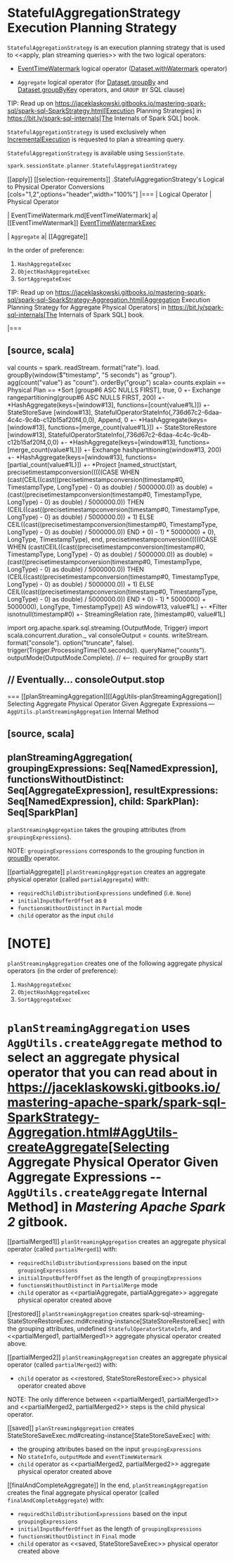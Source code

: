 # StatefulAggregationStrategy Execution Planning Strategy

`StatefulAggregationStrategy` is an execution planning strategy that is used to <<apply, plan streaming queries>> with the two logical operators:

* [EventTimeWatermark](EventTimeWatermark.md) logical operator ([Dataset.withWatermark](operators/withWatermark.md) operator)

* `Aggregate` logical operator (for [Dataset.groupBy](operators/groupBy.md) and [Dataset.groupByKey](operators/groupByKey.md) operators, and `GROUP BY` SQL clause)

TIP: Read up on https://jaceklaskowski.gitbooks.io/mastering-spark-sql/spark-sql-SparkStrategy.html[Execution Planning Strategies] in https://bit.ly/spark-sql-internals[The Internals of Spark SQL] book.

`StatefulAggregationStrategy` is used exclusively when [IncrementalExecution](IncrementalExecution.md) is requested to plan a streaming query.

`StatefulAggregationStrategy` is available using `SessionState`.

```scala
spark.sessionState.planner.StatefulAggregationStrategy
```

[[apply]]
[[selection-requirements]]
.StatefulAggregationStrategy's Logical to Physical Operator Conversions
[cols="1,2",options="header",width="100%"]
|===
| Logical Operator
| Physical Operator

| EventTimeWatermark.md[EventTimeWatermark]
a| [[EventTimeWatermark]] [EventTimeWatermarkExec](physical-operators/EventTimeWatermarkExec.md)

| `Aggregate`
a| [[Aggregate]]

In the order of preference:

1. `HashAggregateExec`
1. `ObjectHashAggregateExec`
1. `SortAggregateExec`

TIP: Read up on https://jaceklaskowski.gitbooks.io/mastering-spark-sql/spark-sql-SparkStrategy-Aggregation.html[Aggregation Execution Planning Strategy for Aggregate Physical Operators] in https://bit.ly/spark-sql-internals[The Internals of Spark SQL] book.

|===

[source, scala]
----
val counts = spark.
  readStream.
  format("rate").
  load.
  groupBy(window($"timestamp", "5 seconds") as "group").
  agg(count("value") as "count").
  orderBy("group")
scala> counts.explain
== Physical Plan ==
*Sort [group#6 ASC NULLS FIRST], true, 0
+- Exchange rangepartitioning(group#6 ASC NULLS FIRST, 200)
   +- *HashAggregate(keys=[window#13], functions=[count(value#1L)])
      +- StateStoreSave [window#13], StatefulOperatorStateInfo(<unknown>,736d67c2-6daa-4c4c-9c4b-c12b15af20f4,0,0), Append, 0
         +- *HashAggregate(keys=[window#13], functions=[merge_count(value#1L)])
            +- StateStoreRestore [window#13], StatefulOperatorStateInfo(<unknown>,736d67c2-6daa-4c4c-9c4b-c12b15af20f4,0,0)
               +- *HashAggregate(keys=[window#13], functions=[merge_count(value#1L)])
                  +- Exchange hashpartitioning(window#13, 200)
                     +- *HashAggregate(keys=[window#13], functions=[partial_count(value#1L)])
                        +- *Project [named_struct(start, precisetimestampconversion(((((CASE WHEN (cast(CEIL((cast((precisetimestampconversion(timestamp#0, TimestampType, LongType) - 0) as double) / 5000000.0)) as double) = (cast((precisetimestampconversion(timestamp#0, TimestampType, LongType) - 0) as double) / 5000000.0)) THEN (CEIL((cast((precisetimestampconversion(timestamp#0, TimestampType, LongType) - 0) as double) / 5000000.0)) + 1) ELSE CEIL((cast((precisetimestampconversion(timestamp#0, TimestampType, LongType) - 0) as double) / 5000000.0)) END + 0) - 1) * 5000000) + 0), LongType, TimestampType), end, precisetimestampconversion(((((CASE WHEN (cast(CEIL((cast((precisetimestampconversion(timestamp#0, TimestampType, LongType) - 0) as double) / 5000000.0)) as double) = (cast((precisetimestampconversion(timestamp#0, TimestampType, LongType) - 0) as double) / 5000000.0)) THEN (CEIL((cast((precisetimestampconversion(timestamp#0, TimestampType, LongType) - 0) as double) / 5000000.0)) + 1) ELSE CEIL((cast((precisetimestampconversion(timestamp#0, TimestampType, LongType) - 0) as double) / 5000000.0)) END + 0) - 1) * 5000000) + 5000000), LongType, TimestampType)) AS window#13, value#1L]
                           +- *Filter isnotnull(timestamp#0)
                              +- StreamingRelation rate, [timestamp#0, value#1L]

import org.apache.spark.sql.streaming.{OutputMode, Trigger}
import scala.concurrent.duration._
val consoleOutput = counts.
  writeStream.
  format("console").
  option("truncate", false).
  trigger(Trigger.ProcessingTime(10.seconds)).
  queryName("counts").
  outputMode(OutputMode.Complete).  // <-- required for groupBy
  start

// Eventually...
consoleOutput.stop
----

=== [[planStreamingAggregation]][[AggUtils-planStreamingAggregation]] Selecting Aggregate Physical Operator Given Aggregate Expressions — `AggUtils.planStreamingAggregation` Internal Method

[source, scala]
----
planStreamingAggregation(
  groupingExpressions: Seq[NamedExpression],
  functionsWithoutDistinct: Seq[AggregateExpression],
  resultExpressions: Seq[NamedExpression],
  child: SparkPlan): Seq[SparkPlan]
----

`planStreamingAggregation` takes the grouping attributes (from `groupingExpressions`).

NOTE: `groupingExpressions` corresponds to the grouping function in [groupBy](operators/groupBy.md) operator.

[[partialAggregate]]
`planStreamingAggregation` creates an aggregate physical operator (called `partialAggregate`) with:

* `requiredChildDistributionExpressions` undefined (i.e. `None`)
* `initialInputBufferOffset` as `0`
* `functionsWithoutDistinct` in `Partial` mode
* `child` operator as the input `child`

[NOTE]
====
`planStreamingAggregation` creates one of the following aggregate physical operators (in the order of preference):

1. `HashAggregateExec`
1. `ObjectHashAggregateExec`
1. `SortAggregateExec`

`planStreamingAggregation` uses `AggUtils.createAggregate` method to select an aggregate physical operator that you can read about in https://jaceklaskowski.gitbooks.io/mastering-apache-spark/spark-sql-SparkStrategy-Aggregation.html#AggUtils-createAggregate[Selecting Aggregate Physical Operator Given Aggregate Expressions -- `AggUtils.createAggregate` Internal Method] in *Mastering Apache Spark 2* gitbook.
====

[[partialMerged1]]
`planStreamingAggregation` creates an aggregate physical operator (called `partialMerged1`) with:

* `requiredChildDistributionExpressions` based on the input `groupingExpressions`
* `initialInputBufferOffset` as the length of `groupingExpressions`
* `functionsWithoutDistinct` in `PartialMerge` mode
* `child` operator as <<partialAggregate, partialAggregate>> aggregate physical operator created above

[[restored]]
`planStreamingAggregation` creates spark-sql-streaming-StateStoreRestoreExec.md#creating-instance[StateStoreRestoreExec] with the grouping attributes, undefined `StatefulOperatorStateInfo`, and <<partialMerged1, partialMerged1>> aggregate physical operator created above.

[[partialMerged2]]
`planStreamingAggregation` creates an aggregate physical operator (called `partialMerged2`) with:

* `child` operator as <<restored, StateStoreRestoreExec>> physical operator created above

NOTE: The only difference between <<partialMerged1, partialMerged1>> and <<partialMerged2, partialMerged2>> steps is the child physical operator.

[[saved]]
`planStreamingAggregation` creates StateStoreSaveExec.md#creating-instance[StateStoreSaveExec] with:

* the grouping attributes based on the input `groupingExpressions`
* No `stateInfo`, `outputMode` and `eventTimeWatermark`
* `child` operator as <<partialMerged2, partialMerged2>> aggregate physical operator created above

[[finalAndCompleteAggregate]]
In the end, `planStreamingAggregation` creates the final aggregate physical operator (called `finalAndCompleteAggregate`) with:

* `requiredChildDistributionExpressions` based on the input `groupingExpressions`
* `initialInputBufferOffset` as the length of `groupingExpressions`
* `functionsWithoutDistinct` in `Final` mode
* `child` operator as <<saved, StateStoreSaveExec>> physical operator created above
